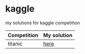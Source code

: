 # kaggle
my solutions for kaggle competition


| Competition  |  My solution  |
| ------------------- | ------------------- |
| titanic | [here](titanic/titanic-competition.ipynb)|
